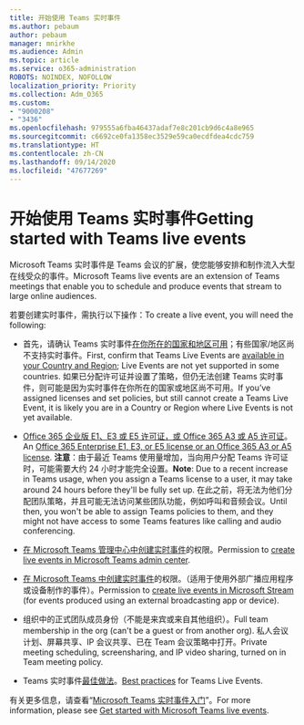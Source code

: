 ```yaml
---
title: 开始使用 Teams 实时事件
ms.author: pebaum
author: pebaum
manager: mnirkhe
ms.audience: Admin
ms.topic: article
ms.service: o365-administration
ROBOTS: NOINDEX, NOFOLLOW
localization_priority: Priority
ms.collection: Adm_O365
ms.custom:
- "9000208"
- "3436"
ms.openlocfilehash: 979555a6fba46437adaf7e8c201cb9d6c4a8e965
ms.sourcegitcommit: c6692ce0fa1358ec3529e59ca0ecdfdea4cdc759
ms.translationtype: HT
ms.contentlocale: zh-CN
ms.lasthandoff: 09/14/2020
ms.locfileid: "47677269"
---
```

# <a name="getting-started-with-teams-live-events"></a><span data-ttu-id="da8a1-102">开始使用 Teams 实时事件</span><span class="sxs-lookup"><span data-stu-id="da8a1-102">Getting started with Teams live events</span></span>

<span data-ttu-id="da8a1-103">Microsoft Teams 实时事件是 Teams 会议的扩展，使您能够安排和制作流入大型在线受众的事件。</span><span class="sxs-lookup"><span data-stu-id="da8a1-103">Microsoft Teams live events are an extension of Teams meetings that enable you to schedule and produce events that stream to large online audiences.</span></span>

<span data-ttu-id="da8a1-104">若要创建实时事件，需执行以下操作：</span><span class="sxs-lookup"><span data-stu-id="da8a1-104">To create a live event, you will need the following:</span></span>

- <span data-ttu-id="da8a1-105">首先，请确认 Teams 实时事件[在你所在的国家和地区可用](https://docs.microsoft.com/microsoftteams/teams-live-events/plan-for-teams-live-events#regional-availability)；有些国家/地区尚不支持实时事件。</span><span class="sxs-lookup"><span data-stu-id="da8a1-105">First, confirm that Teams Live Events are [available in your Country and Region](https://docs.microsoft.com/microsoftteams/teams-live-events/plan-for-teams-live-events#regional-availability); Live Events are not yet supported in some countries.</span></span>  <span data-ttu-id="da8a1-106">如果已分配许可证并设置了策略，但仍无法创建 Teams 实时事件，则可能是因为实时事件在你所在的国家或地区尚不可用。</span><span class="sxs-lookup"><span data-stu-id="da8a1-106">If you’ve assigned licenses and set policies, but still cannot create a Teams Live Event, it is likely you are in a Country or Region where Live Events is not yet available.</span></span>

- <span data-ttu-id="da8a1-107">[Office 365 企业版 E1、E3 或 E5 许可证，或 Office 365 A3 或 A5 许可证](https://docs.microsoft.com/microsoftteams/teams-live-events/set-up-for-teams-live-events#step-2-get-and-assign-licenses)。</span><span class="sxs-lookup"><span data-stu-id="da8a1-107">An [Office 365 Enterprise E1, E3, or E5 license or an Office 365 A3 or A5 license](https://docs.microsoft.com/microsoftteams/teams-live-events/set-up-for-teams-live-events#step-2-get-and-assign-licenses).</span></span> <span data-ttu-id="da8a1-108">**注意**：由于最近 Teams 使用量增加，当向用户分配 Teams 许可证时，可能需要大约 24 小时才能完全设置。</span><span class="sxs-lookup"><span data-stu-id="da8a1-108">**Note**: Due to a recent increase in Teams usage, when you assign a Teams license to a user, it may take around 24 hours before they'll be fully set up.</span></span> <span data-ttu-id="da8a1-109">在此之前，将无法为他们分配团队策略，并且可能无法访问某些团队功能，例如呼叫和音频会议。</span><span class="sxs-lookup"><span data-stu-id="da8a1-109">Until then, you won't be able to assign Teams policies to them, and they might not have access to some Teams features like calling and audio conferencing.</span></span>

- <span data-ttu-id="da8a1-110">[在 Microsoft Teams 管理中心中创建实时事件](https://docs.microsoft.com/microsoftteams/teams-live-events/set-up-for-teams-live-events#create-or-edit-a-live-events-policy)的权限。</span><span class="sxs-lookup"><span data-stu-id="da8a1-110">Permission to [create live events in Microsoft Teams admin center](https://docs.microsoft.com/microsoftteams/teams-live-events/set-up-for-teams-live-events#create-or-edit-a-live-events-policy).</span></span>

- <span data-ttu-id="da8a1-111">[在 Microsoft Teams 中创建实时事件](https://docs.microsoft.com/microsoftteams/teams-live-events/what-are-teams-live-events)的权限。（适用于使用外部广播应用程序或设备制作的事件）。</span><span class="sxs-lookup"><span data-stu-id="da8a1-111">Permission to [create live events in Microsoft Stream](https://docs.microsoft.com/microsoftteams/teams-live-events/what-are-teams-live-events) (for events produced using an external broadcasting app or device).</span></span>

- <span data-ttu-id="da8a1-112">组织中的正式团队成员身份（不能是来宾或来自其他组织）。</span><span class="sxs-lookup"><span data-stu-id="da8a1-112">Full team membership in the org (can't be a guest or from another org).</span></span>
<span data-ttu-id="da8a1-113">私人会议计划、屏幕共享、IP 会议共享、已在 Team 会议策略中打开。</span><span class="sxs-lookup"><span data-stu-id="da8a1-113">Private meeting scheduling, screensharing, and IP video sharing, turned on in Team meeting policy.</span></span>

- <span data-ttu-id="da8a1-114">Teams 实时事件[最佳做法](https://support.office.com/article/Best-practices-for-producing-a-Teams-live-event-e500370e-4dd1-4187-8b48-af10ef02cf42)。</span><span class="sxs-lookup"><span data-stu-id="da8a1-114">[Best practices](https://support.office.com/article/Best-practices-for-producing-a-Teams-live-event-e500370e-4dd1-4187-8b48-af10ef02cf42) for Teams Live Events.</span></span>

<span data-ttu-id="da8a1-115">有关更多信息，请查看“[Microsoft Teams 实时事件入门](https://support.office.com/article/get-started-with-microsoft-teams-live-events-d077fec2-a058-483e-9ab5-1494afda578a)”。</span><span class="sxs-lookup"><span data-stu-id="da8a1-115">For more information, please see [Get started with Microsoft Teams live events](https://support.office.com/article/get-started-with-microsoft-teams-live-events-d077fec2-a058-483e-9ab5-1494afda578a).</span></span>